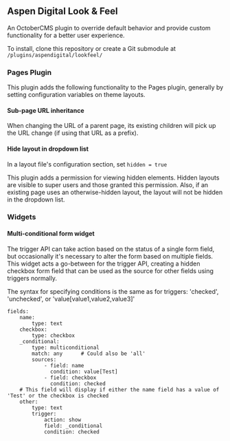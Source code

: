 ## Aspen Digital Look & Feel

An OctoberCMS plugin to override default behavior and provide custom functionality for a better user experience.

To install, clone this repository or create a Git submodule at `/plugins/aspendigital/lookfeel/`

### Pages Plugin

This plugin adds the following functionality to the Pages plugin, generally by setting configuration variables on theme layouts.

#### Sub-page URL inheritance
When changing the URL of a parent page, its existing children will pick up the URL change (if using that URL as a prefix).

#### Hide layout in dropdown list
In a layout file's configuration section, set
`hidden = true`

This plugin adds a permission for viewing hidden elements. Hidden layouts are visible to super users and those granted this permission. Also, if an existing page uses an otherwise-hidden layout, the layout will not be hidden in the dropdown list.

### Widgets

#### Multi-conditional form widget

The trigger API can take action based on the status of a single form field, but occasionally it's necessary to alter the form based on multiple fields. This widget acts a go-between for the trigger API, creating a hidden checkbox form field that can be used as the source for other fields using triggers normally.

The syntax for specifying conditions is the same as for triggers: 'checked', 'unchecked', or 'value[value1,value2,value3]'

    fields:
        name:
            type: text
        checkbox:
            type: checkbox
        _conditional:
            type: multiconditional
            match: any      # Could also be 'all'
            sources:
                - field: name
                  condition: value[Test]
                - field: checkbox
                  condition: checked
        # This field will display if either the name field has a value of 'Test' or the checkbox is checked
        other:
            type: text
            trigger:
                action: show
                field: _conditional
                condition: checked